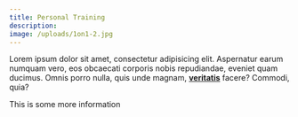 ```yaml
---
title: Personal Training
description:
image: /uploads/1on1-2.jpg
---
```



Lorem ipsum dolor sit amet, consectetur adipisicing elit. Aspernatur earum numquam vero, eos obcaecati corporis nobis repudiandae, eveniet quam ducimus. Omnis porro nulla, quis unde magnam, [**veritatis**](/classes/) facere? Commodi, quia?

This is some more information